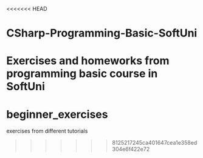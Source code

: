 <<<<<<< HEAD
# CSharp-Programming-Basic-SoftUni
Exercises and homeworks from programming basic course in SoftUni
=======
# beginner_exercises
exercises from different tutorials
>>>>>>> 8125217245ca401647cea1e358ed304e6f422e72
